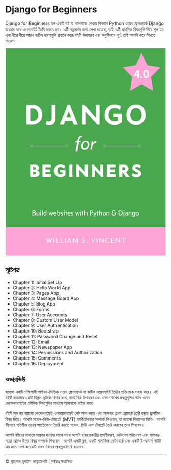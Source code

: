 <!-- ©©©©©©©©©©©©©©©©©©©©©©©© All Rights Are Reserved By Muhammad Husain Abootalebi ©©©©©©©©©©©©©©©©©©©©©©©©©©©©©©©©©© -->

# Django for Beginners

Django for Beginners হল একটি বই যা আপনাকে শেখায় কিভাবে Python ওয়েব ফ্রেমওয়ার্ক Django ব্যবহার করে ওয়েবসাইট তৈরি করতে হয়। এটি নতুনদের জন্য লেখা হয়েছে, তাই এটি প্রাথমিক বিষয়গুলি দিয়ে শুরু হয় এবং ধীরে ধীরে আরও জটিল ধারণাগুলি প্রবর্তন করে৷ বইটি উদাহরণ এবং অনুশীলনে পূর্ণ, তাই আপনি করে শিখতে পারেন।

![Django For Beginners](../../assets/Books/Book%20Covers/0%20-%201%20-%20Django%20for%20Beginners.webp)

## সূচিপত্র

- Chapter 1: Initial Set Up
- Chapter 2: Hello World App
- Chapter 3: Pages App
- Chapter 4: Message Board App
- Chapter 5: Blog App
- Chapter 6: Forms
- Chapter 7: User Accounts
- Chapter 8: Custom User Model
- Chapter 9: User Authentication
- Chapter 10: Bootstrap
- Chapter 11: Password Change and Reset
- Chapter 12: Email
- Chapter 13: Newspaper App
- Chapter 14: Permissions and Authorization
- Chapter 15: Comments
- Chapter 16: Deployment

## ওভারভিউ

জ্যাঙ্গো একটি শক্তিশালী পাইথন-ভিত্তিক ওয়েব ফ্রেমওয়ার্ক যা জটিল ওয়েবসাইট তৈরির প্রক্রিয়াকে সহজ করে। এই বইটি জ্যাঙ্গোর একটি বিস্তৃত ভূমিকা প্রদান করে, ব্যবহারিক উদাহরণ এবং বাস্তব-বিশ্বের প্রকল্পগুলির সাথে ওয়েব ডেভেলপমেন্টের মৌলিক বিষয়গুলির মাধ্যমে আপনাকে গাইড করে৷

বইটি শুরু হয় জ্যাঙ্গো ডেভেলপমেন্ট এনভায়রনমেন্ট সেট আপ করার এবং আপনার প্রথম প্রোজেক্ট তৈরি করার প্রাথমিক বিষয় দিয়ে। আপনি মডেল-ভিউ-টেমপ্লেট (MVT) আর্কিটেকচার সম্পর্কে শিখবেন, যা জ্যাঙ্গো বিকাশের ভিত্তি। আপনি কীভাবে গতিশীল ওয়েব অ্যাপ্লিকেশন তৈরি করতে মডেল, ভিউ এবং টেমপ্লেট তৈরি করবেন তাও শিখবেন।

আপনি বইয়ের মাধ্যমে অগ্রসর হওয়ার সাথে সাথে আপনি ব্যবহারকারীর প্রমাণীকরণ, ডাটাবেস পরিচালনা এবং স্থাপনার মতো আরও উন্নত বিষয় সম্পর্কে শিখবেন। আপনি একটি ব্লগ, একটি সামাজিক নেটওয়ার্ক এবং একটি ই-কমার্স সাইট এর মতো বেশ কয়েকটি বাস্তব-বিশ্বের প্রকল্পও তৈরি করবেন৷

---

© মুহাম্মদ হুসাইন আবুতালেবী | সর্বস্বত্ব সংরক্ষিত

<!-- ©©©©©©©©©©©©©©©©©©©©©©©© All Rights Are Reserved By Muhammad Husain Abootalebi ©©©©©©©©©©©©©©©©©©©©©©©©©©©©©©©©©© -->
